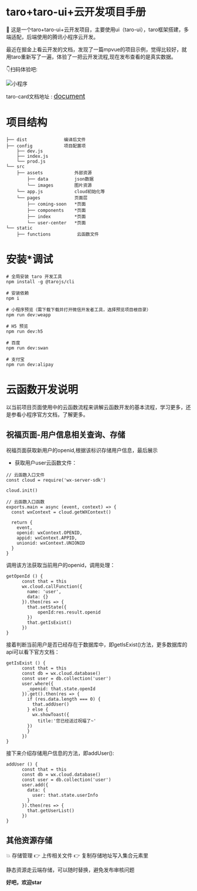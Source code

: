 # taro+taro-ui+云开发项目手册

:rocket: 这是一个taro+taro-ui+云开发项目，主要使用ui（taro-ui），taro框架搭建，多端适配，后端使用的腾讯小程序云开发。

最近在掘金上看云开发的文档，发现了一篇mpvue的项目示例，觉得比较好，就用taro重新写了一遍，体验了一把云开发流程,现在发布查看的是真实数据。

:point_down:扫码体验吧:

![小程序](http://wuhou123.cn/gh_e6768a538d0b_258.jpg)

taro-card文档地址 : [<font size=4>document</font>](https://wuhou123.gitee.io/vuepress/taros/getting-started/)

# 项目结构

```
├── dist              编译后文件
├── config            项目配置项
    ├── dev.js             
    ├── index.js           
    └── prod.js            
└── src
    ├── assets            外部资源
        ├── data          json数据
        └── images        图片资源
    └── app.js            cloud初始化等
    └── pages             页面层 
        ├── coming-soon   *页面
        ├── components    *页面
        ├── index         *页面
        └── user-center   *页面
└── static
    ├── functions          云函数文件
```

# 安装*调试

```
# 全局安装 taro 开发工具
npm install -g @tarojs/cli

# 安装依赖
npm i

# 小程序预览（需下载下载并打开微信开发者工具，选择预览项目根目录）
npm run dev:weapp

# H5 预览
npm run dev:h5

# 百度
npm run dev:swan

# 支付宝
npm run dev:alipay
```

# 云函数开发说明

以当前项目页面使用中的云函数流程来讲解云函数开发的基本流程，学习更多，还是参看小程序官方文档，了解更多。

## 祝福页面-用户信息相关查询、存储

祝福页面获取新用户的openid,根据该标识存储用户信息，最后展示

* 获取用户user云函数文件：

```
// 云函数入口文件
const cloud = require('wx-server-sdk')

cloud.init()

// 云函数入口函数
exports.main = async (event, context) => {
  const wxContext = cloud.getWXContext()

  return {
    event,
    openid: wxContext.OPENID,
    appid: wxContext.APPID,
    unionid: wxContext.UNIONID
  }
}
```

调用该方法获取当前用户的openid，调用处理：

```
getOpenId () {
      const that = this
      wx.cloud.callFunction({
        name: 'user',
        data: {}
      }).then(res => {
        that.setState({
            openId:res.result.openid
        })
        that.getIsExist()
      })
}

```

接着判断当前用户是否已经存在于数据库中，即getIsExist()方法，更多数据库的api可以看下官方文档：

```
getIsExist () {
      const that = this
      const db = wx.cloud.database()
      const user = db.collection('user')
      user.where({
        _openid: that.state.openId
      }).get().then(res => {
        if (res.data.length === 0) {
          that.addUser()
        } else {
          wx.showToast({
            title:'您已经送过祝福了~'
        })
        }
      })
}
```

接下来介绍存储用户信息的方法，即addUser():

```
addUser () {
      const that = this
      const db = wx.cloud.database()
      const user = db.collection('user')
      user.add({
        data: {
          user: that.state.userInfo
        }
      }).then(res => {
        that.getUserList()
      })
}

```

## 其他资源存储

:boom: 存储管理 :point_right: 上传相关文件 :point_right: 复制存储地址写入集合元素里

静态资源走云端存储，可以随时替换，避免发布审核问题

**好吧，欢迎star**

